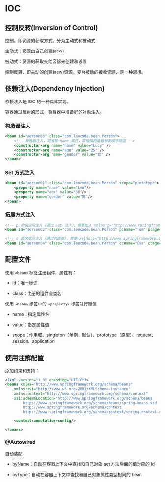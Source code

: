 # IOC

## 控制反转(Inversion of Control)

控制，即资源的获取方式，分为主动式和被动式

主动式：资源由自己创建(new)

被动式：资源的获取交给容器来创建和设置

控制反转，即主动的创建(new)资源，变为被动的接收资源，是一种思想。

## 依赖注入(Dependency Injection)

依赖注入是 IOC 的一种具体实现。

容器通过反射的形式，将容器中准备好的对象注入。

### 构造器注入

```xml
<bean id="person03" class="com.leocode.bean.Person">
    <!-- 构造器注入，可省略 name 属性，需按照构造器参数顺序赋值 -->
    <constructor-arg name="name" value="Lucy" />
    <constructor-arg name="age" value="25" />
    <constructor-arg name="gender" value="女" />
</bean>
```

### Set 方式注入

```xml
<bean id="person01" class="com.leocode.bean.Person" scope="prototype">
    <property name="name" value="Leo"/>
    <property name="age" value="30"/>
    <property name="gender" value="男"/>
</bean>
```

### 拓展方式注入

```xml
<!-- p 命名空间注入（通过 Set 注入），需要加入 xmlns:p="http://www.springframework.org/schema/p" 约束 -->
<bean id="person02" class="com.leocode.bean.Person" p:name="Tom" p:age="20" p:gender="男" />

<!-- c 命名空间注入（通过构造器），需要 xmlns:c="http://www.springframework.org/schema/c" 约束 -->
<bean id="person04" class="com.leocode.bean.Person" c:name="Eva" c:age="18" c:gender="女" />

```

## 配置文件

使用 `<bean>` 标签注册组件，属性有：

+ id：唯一标识

+ class：注册的组件全类名

使用 `<bean>` 标签中的 `<property>` 标签进行赋值

+ name：指定属性名

+ value：指定属性值

+ scope：作用域，singleton（单例，默认）、prototype（原型）、request、session、application

## 使用注解配置

添加约束和支持：

```xml
<?xml version="1.0" encoding="UTF-8"?>
<beans xmlns="http://www.springframework.org/schema/beans"
    xmlns:xsi="http://www.w3.org/2001/XMLSchema-instance"
    xmlns:context="http://www.springframework.org/schema/context"
    xsi:schemaLocation="http://www.springframework.org/schema/beans
        https://www.springframework.org/schema/beans/spring-beans.xsd
        http://www.springframework.org/schema/context
        https://www.springframework.org/schema/context/spring-context.xsd">

    <context:annotation-config/>

</beans>
```

### @Autowired

自动装配

+ byName：自动在容器上下文中查找和自己对象 set 方法后面的值对应的 Id

+ byType：自动在容器上下文中查找和自己对象属性类型相同的 bean
